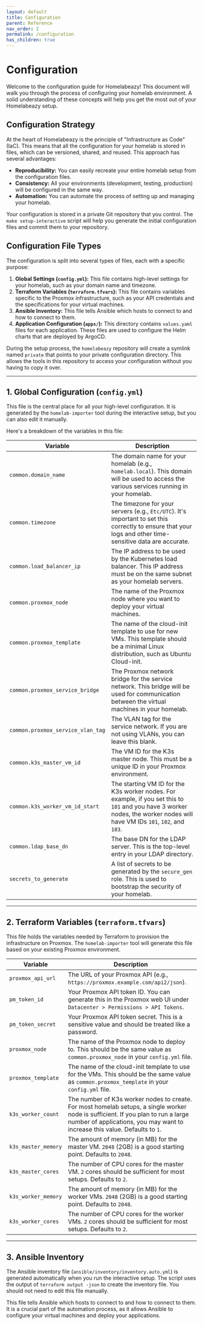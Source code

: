 ```yaml
---
layout: default
title: Configuration
parent: Reference
nav_order: 2
permalink: /configuration
has_children: true
---
```


# Configuration

Welcome to the configuration guide for Homelabeazy! This document will walk you through the process of configuring your homelab environment. A solid understanding of these concepts will help you get the most out of your Homelabeazy setup.

## Configuration Strategy

At the heart of Homelabeazy is the principle of "Infrastructure as Code" (IaC). This means that all the configuration for your homelab is stored in files, which can be versioned, shared, and reused. This approach has several advantages:

*   **Reproducibility:** You can easily recreate your entire homelab setup from the configuration files.
*   **Consistency:** All your environments (development, testing, production) will be configured in the same way.
*   **Automation:** You can automate the process of setting up and managing your homelab.

Your configuration is stored in a private Git repository that you control. The `make setup-interactive` script will help you generate the initial configuration files and commit them to your repository.

## Configuration File Types

The configuration is split into several types of files, each with a specific purpose:

1.  **Global Settings (`config.yml`):** This file contains high-level settings for your homelab, such as your domain name and timezone.
2.  **Terraform Variables (`terraform.tfvars`):** This file contains variables specific to the Proxmox infrastructure, such as your API credentials and the specifications for your virtual machines.
3.  **Ansible Inventory:** This file tells Ansible which hosts to connect to and how to connect to them.
4.  **Application Configuration (`apps/`):** This directory contains `values.yaml` files for each application. These files are used to configure the Helm charts that are deployed by ArgoCD.

During the setup process, the `homelabeazy` repository will create a symlink named `private` that points to your private configuration directory. This allows the tools in this repository to access your configuration without you having to copy it over.

---

## 1. Global Configuration (`config.yml`)

This file is the central place for all your high-level configuration. It is generated by the `homelab-importer` tool during the interactive setup, but you can also edit it manually.

Here's a breakdown of the variables in this file:

| Variable                        | Description                                                                                                                                                             |
| ------------------------------- | ----------------------------------------------------------------------------------------------------------------------------------------------------------------------- |
| `common.domain_name`            | The domain name for your homelab (e.g., `homelab.local`). This domain will be used to access the various services running in your homelab.                               |
| `common.timezone`               | The timezone for your servers (e.g., `Etc/UTC`). It's important to set this correctly to ensure that your logs and other time-sensitive data are accurate.               |
| `common.load_balancer_ip`       | The IP address to be used by the Kubernetes load balancer. This IP address must be on the same subnet as your homelab servers.                                           |
| `common.proxmox_node`           | The name of the Proxmox node where you want to deploy your virtual machines.                                                                                            |
| `common.proxmox_template`       | The name of the cloud-init template to use for new VMs. This template should be a minimal Linux distribution, such as Ubuntu Cloud-init.                                  |
| `common.proxmox_service_bridge` | The Proxmox network bridge for the service network. This bridge will be used for communication between the virtual machines in your homelab.                              |
| `common.proxmox_service_vlan_tag` | The VLAN tag for the service network. If you are not using VLANs, you can leave this blank.                                                                             |
| `common.k3s_master_vm_id`       | The VM ID for the K3s master node. This must be a unique ID in your Proxmox environment.                                                                                |
| `common.k3s_worker_vm_id_start` | The starting VM ID for the K3s worker nodes. For example, if you set this to `101` and you have 3 worker nodes, the worker nodes will have VM IDs `101`, `102`, and `103`. |
| `common.ldap_base_dn`           | The base DN for the LDAP server. This is the top-level entry in your LDAP directory.                                                                                    |
| `secrets_to_generate`           | A list of secrets to be generated by the `secure_gen` role. This is used to bootstrap the security of your homelab.                                                     |

---

## 2. Terraform Variables (`terraform.tfvars`)

This file holds the variables needed by Terraform to provision the infrastructure on Proxmox. The `homelab-importer` tool will generate this file based on your existing Proxmox environment.

| Variable              | Description                                                                                                                                                              |
| --------------------- | ------------------------------------------------------------------------------------------------------------------------------------------------------------------------ |
| `proxmox_api_url`     | The URL of your Proxmox API (e.g., `https://proxmox.example.com/api2/json`).                                                                                               |
| `pm_token_id`         | Your Proxmox API token ID. You can generate this in the Proxmox web UI under `Datacenter > Permissions > API Tokens`.                                                      |
| `pm_token_secret`     | Your Proxmox API token secret. This is a sensitive value and should be treated like a password.                                                                          |
| `proxmox_node`        | The name of the Proxmox node to deploy to. This should be the same value as `common.proxmox_node` in your `config.yml` file.                                                |
| `proxmox_template`    | The name of the cloud-init template to use for the VMs. This should be the same value as `common.proxmox_template` in your `config.yml` file.                               |
| `k3s_worker_count`    | The number of K3s worker nodes to create. For most homelab setups, a single worker node is sufficient. If you plan to run a large number of applications, you may want to increase this value. Defaults to `1`. |
| `k3s_master_memory`   | The amount of memory (in MB) for the master VM. `2048` (2GB) is a good starting point. Defaults to `2048`.                                                                 |
| `k3s_master_cores`    | The number of CPU cores for the master VM. `2` cores should be sufficient for most setups. Defaults to `2`.                                                                 |
| `k3s_worker_memory`   | The amount of memory (in MB) for the worker VMs. `2048` (2GB) is a good starting point. Defaults to `2048`.                                                                 |
| `k3s_worker_cores`    | The number of CPU cores for the worker VMs. `2` cores should be sufficient for most setups. Defaults to `2`.                                                                |

---

## 3. Ansible Inventory

The Ansible inventory file (`ansible/inventory/inventory.auto.yml`) is generated automatically when you run the interactive setup. The script uses the output of `terraform output -json` to create the inventory file. You should not need to edit this file manually.

This file tells Ansible which hosts to connect to and how to connect to them. It is a crucial part of the automation process, as it allows Ansible to configure your virtual machines and deploy your applications.
